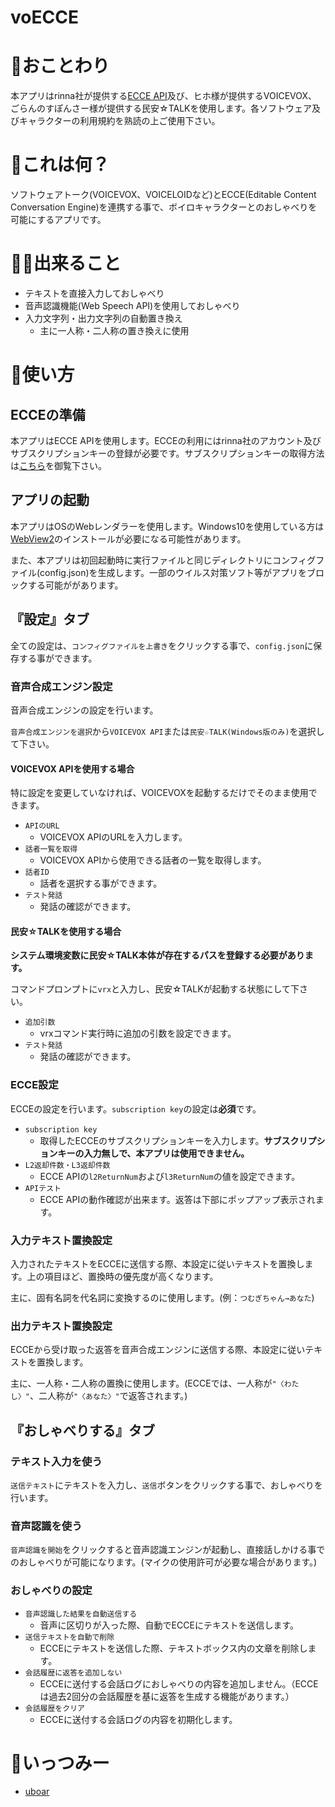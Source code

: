 # voECCE

# 🎸おことわり
本アプリはrinna社が提供する[ECCE API](https://developers.rinna.co.jp/product#product=ecce-api)及び、ヒホ様が提供するVOICEVOX、ごらんのすぽんさー様が提供する民安☆TALKを使用します。各ソフトウェア及びキャラクターの利用規約を熟読の上ご使用下さい。

# 🤔これは何？
ソフトウェアトーク(VOICEVOX、VOICELOIDなど)とECCE(Editable Content Conversation Engine)を連携する事で、ボイロキャラクターとのおしゃべりを可能にするアプリです。

# 👩‍🔧出来ること
- テキストを直接入力しておしゃべり
- 音声認識機能(Web Speech API)を使用しておしゃべり
- 入力文字列・出力文字列の自動置き換え
  - 主に一人称・二人称の置き換えに使用

# 📱使い方
## ECCEの準備
本アプリはECCE APIを使用します。ECCEの利用にはrinna社のアカウント及びサブスクリプションキーの登録が必要です。サブスクリプションキーの取得方法は[こちら](https://developers.rinna.co.jp/product#product=ecce-api)を御覧下さい。


## アプリの起動
本アプリはOSのWebレンダラーを使用します。Windows10を使用している方は[WebView2](https://developer.microsoft.com/ja-jp/microsoft-edge/webview2/)のインストールが必要になる可能性があります。

また、本アプリは初回起動時に実行ファイルと同じディレクトリにコンフィグファイル(config.json)を生成します。一部のウイルス対策ソフト等がアプリをブロックする可能ががあります。

## 『**設定**』タブ
全ての設定は、`コンフィグファイルを上書き`をクリックする事で、`config.json`に保存する事ができます。


### 音声合成エンジン設定
音声合成エンジンの設定を行います。

`音声合成エンジンを選択`から`VOICEVOX API`または`民安☆TALK(Windows版のみ)`を選択して下さい。

#### VOICEVOX APIを使用する場合
特に設定を変更していなければ、VOICEVOXを起動するだけでそのまま使用できます。
- `APIのURL`
  - VOICEVOX APIのURLを入力します。
- `話者一覧を取得`
  - VOICEVOX APIから使用できる話者の一覧を取得します。
- `話者ID`
  - 話者を選択する事ができます。
- `テスト発話`
  - 発話の確認ができます。

#### 民安☆TALKを使用する場合
**システム環境変数に民安☆TALK本体が存在するパスを登録する必要があります。**

コマンドプロンプトに`vrx`と入力し、民安☆TALKが起動する状態にして下さい。
- `追加引数`
  - vrxコマンド実行時に追加の引数を設定できます。
- `テスト発話`
  - 発話の確認ができます。

### ECCE設定
ECCEの設定を行います。`subscription key`の設定は**必須**です。
- `subscription key`
  - 取得したECCEのサブスクリプションキーを入力します。**サブスクリプションキーの入力無しで、本アプリは使用できません。**
- `L2返却件数・L3返却件数`
  - ECCE APIの`l2ReturnNum`および`l3ReturnNum`の値を設定できます。
- `APIテスト`
  - ECCE APIの動作確認が出来ます。返答は下部にポップアップ表示されます。

### 入力テキスト置換設定
入力されたテキストをECCEに送信する際、本設定に従いテキストを置換します。上の項目ほど、置換時の優先度が高くなります。

主に、固有名詞を代名詞に変換するのに使用します。(例：`つむぎちゃん→あなた`)

### 出力テキスト置換設定
ECCEから受け取った返答を音声合成エンジンに送信する際、本設定に従いテキストを置換します。

主に、一人称・二人称の置換に使用します。(ECCEでは、一人称が`"〈わたし〉"`、二人称が`"〈あなた〉"`で返答されます。)

## 『**おしゃべりする**』タブ
### テキスト入力を使う
`送信テキスト`にテキストを入力し、`送信`ボタンをクリックする事で、おしゃべりを行います。
### 音声認識を使う
`音声認識を開始`をクリックすると音声認識エンジンが起動し、直接話しかける事でのおしゃべりが可能になります。(マイクの使用許可が必要な場合があります。)
### おしゃべりの設定
- `音声認識した結果を自動送信する`
  - 音声に区切りが入った際、自動でECCEにテキストを送信します。
- `送信テキストを自動で削除`
  - ECCEにテキストを送信した際、テキストボックス内の文章を削除します。
- `会話履歴に返答を追加しない`
  - ECCEに送付する会話ログにおしゃべりの内容を追加しません。（ECCEは過去2回分の会話履歴を基に返答を生成する機能があります。）
- `会話履歴をクリア`
  - ECCEに送付する会話ログの内容を初期化します。

# 💨いっつみー
- [uboar](https://twitter.com/_uboar_)